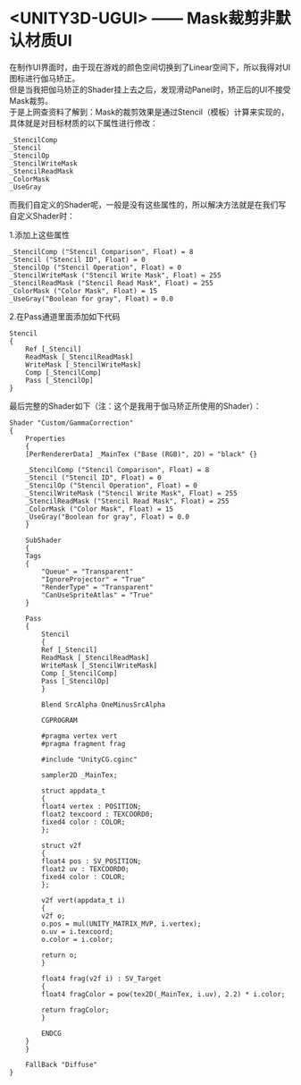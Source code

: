 # \<UNITY3D-UGUI\> —— Mask裁剪非默认材质UI

在制作UI界面时，由于现在游戏的颜色空间切换到了Linear空间下，所以我得对UI图标进行伽马矫正。  <br />
但是当我把伽马矫正的Shader挂上去之后，发现滑动Panel时，矫正后的UI不接受Mask裁剪。  <br />
于是上网查资料了解到：Mask的裁剪效果是通过Stencil（模板）计算来实现的，具体就是对目标材质的以下属性进行修改：  <br />

	_StencilComp
	_Stencil
	_StencilOp
	_StencilWriteMask
	_StencilReadMask
	_ColorMask
	_UseGray

而我们自定义的Shader呢，一般是没有这些属性的，所以解决方法就是在我们写自定义Shader时：  <br />

1.添加上这些属性  <br />

	_StencilComp ("Stencil Comparison", Float) = 8
	_Stencil ("Stencil ID", Float) = 0
	_StencilOp ("Stencil Operation", Float) = 0
	_StencilWriteMask ("Stencil Write Mask", Float) = 255
	_StencilReadMask ("Stencil Read Mask", Float) = 255
	_ColorMask ("Color Mask", Float) = 15
	_UseGray("Boolean for gray", Float) = 0.0

2.在Pass通道里面添加如下代码  <br />

	Stencil
	{
	    Ref [_Stencil]
	    ReadMask [_StencilReadMask]
	    WriteMask [_StencilWriteMask]
	    Comp [_StencilComp]
	    Pass [_StencilOp]
	}

最后完整的Shader如下（注：这个是我用于伽马矫正所使用的Shader）：  <br />

	Shader "Custom/GammaCorrection"
	{
	    Properties
	    {
		[PerRendererData] _MainTex ("Base (RGB)", 2D) = "black" {}

		_StencilComp ("Stencil Comparison", Float) = 8
		_Stencil ("Stencil ID", Float) = 0
		_StencilOp ("Stencil Operation", Float) = 0
		_StencilWriteMask ("Stencil Write Mask", Float) = 255
		_StencilReadMask ("Stencil Read Mask", Float) = 255
		_ColorMask ("Color Mask", Float) = 15
		_UseGray("Boolean for gray", Float) = 0.0
	    }

	    SubShader
	    {
		Tags
		{
		    "Queue" = "Transparent"
		    "IgnoreProjector" = "True"
		    "RenderType" = "Transparent"
		    "CanUseSpriteAtlas" = "True"
		}

		Pass
		{
		    Stencil
		    {
			Ref [_Stencil]
			ReadMask [_StencilReadMask]
			WriteMask [_StencilWriteMask]
			Comp [_StencilComp]
			Pass [_StencilOp]
		    }

		    Blend SrcAlpha OneMinusSrcAlpha

		    CGPROGRAM

		    #pragma vertex vert
		    #pragma fragment frag

		    #include "UnityCG.cginc"

		    sampler2D _MainTex;

		    struct appdata_t
		    {
			float4 vertex : POSITION;
			float2 texcoord : TEXCOORD0;
			fixed4 color : COLOR;
		    };

		    struct v2f
		    {
			float4 pos : SV_POSITION;
			float2 uv : TEXCOORD0;
			fixed4 color : COLOR;
		    };

		    v2f vert(appdata_t i)
		    {
			v2f o;
			o.pos = mul(UNITY_MATRIX_MVP, i.vertex);
			o.uv = i.texcoord;
			o.color = i.color;

			return o;
		    }

		    float4 frag(v2f i) : SV_Target
		    {
			float4 fragColor = pow(tex2D(_MainTex, i.uv), 2.2) * i.color;

			return fragColor;
		    }

		    ENDCG
		}
	    } 

	    FallBack "Diffuse"
	}

